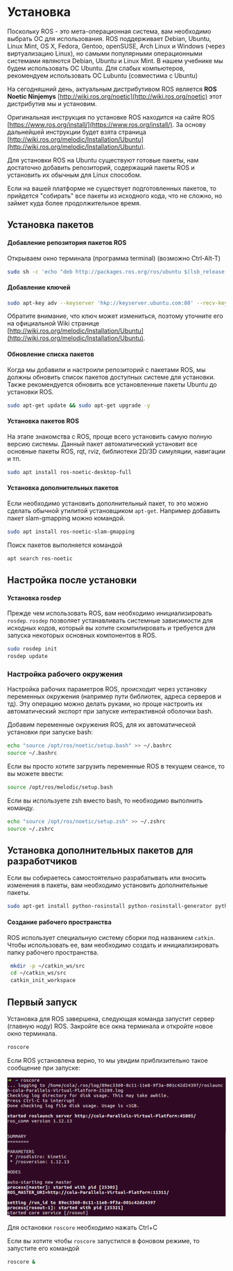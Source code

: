 # Установка

Поскольку ROS - это мета-операционная система, вам необходимо выбрать ОС для использования. ROS поддерживает Debian, Ubuntu, Linux Mint, OS X, Fedora, Gentoo, openSUSE, Arch Linux и Windows \(через виртуализацию Linux\), но самыми популярными операционными системами являются Debian, Ubuntu и Linux Mint. В нашем учебнике мы будем использовать ОС Ubuntu. Для слабых компьютеров, рекомендуем использовать ОС Lubuntu \(совместима с Ubuntu\)

На сегодняшний день, актуальным дистрибутивом ROS является **ROS Noetic Ninjemys** [http://wiki.ros.org/noetic](http://wiki.ros.org/noetic) этот дистрибутив мы и установим.

Оригинальная инструкция по установке ROS находится на сайте ROS [https://www.ros.org/install/](https://www.ros.org/install/). За основу дальнейшей инструкции будет взята страница [http://wiki.ros.org/melodic/Installation/Ubuntu](http://wiki.ros.org/melodic/Installation/Ubuntu).

Для установки ROS на Ubuntu существуют готовые пакеты, нам достаточно добавить репозиторий, содержащий пакеты ROS и установить их обычным для Linux способом.

Если на вашей платформе не существует подготовленных пакетов, то прийдется "собирать" все пакеты из исходного кода, что не сложно, но займет куда более продолжительное время.

## Установка пакетов

#### Добавление репозитория пакетов ROS

Открываем окно терминала \(программа terminal\) \(возможно Ctrl-Alt-T\)

```bash
sudo sh -c 'echo "deb http://packages.ros.org/ros/ubuntu $(lsb_release -sc) main" > /etc/apt/sources.list.d/ros-latest.list'
```

#### Добавление ключей

```bash
sudo apt-key adv --keyserver 'hkp://keyserver.ubuntu.com:80' --recv-key C1CF6E31E6BADE8868B172B4F42ED6FBAB17C654
```

Обратите внимание, что ключ может измениться, поэтому уточните его на официальной Wiki странице [http://wiki.ros.org/melodic/Installation/Ubuntu](http://wiki.ros.org/melodic/Installation/Ubuntu).

#### Обновление списка пакетов

Когда мы добавили и настроили репозиторий с пакетами ROS, мы должны обновить список пакетов доступных системе для установки. Также рекомендуется обновить все установленные пакеты Ubuntu до установки ROS.

```bash
sudo apt-get update && sudo apt-get upgrade -y
```

#### Установка пакетов ROS

На этапе знакомства с ROS, проще всего установить самую полную версию системы. Данный пакет автоматический установит все основные пакеты ROS, rqt, rviz, библиотеки 2D/3D симуляции, навигации и тп.

```bash
sudo apt install ros-noetic-desktop-full
```

#### Установка дополнительных пакетов

Если необходимо установить дополнительный пакет, то это можно сделать обычной утилитой установщиком `apt-get`. Например добавить пакет slam-gmapping можно командой.

```bash
sudo apt install ros-noetic-slam-gmapping
```

Поиск пакетов выполняется командой

```bash
apt search ros-noetic
```

## Настройка после установки

#### Установка rosdep

Прежде чем использовать ROS, вам необходимо инициализировать `rosdep`. `rosdep` позволяет устанавливать системные зависимости для исходных кодов, который вы хотите скомпилировать и требуется для запуска некоторых основных компонентов в ROS.

```bash
sudo rosdep init
rosdep update
```

### Настройка рабочего окружения

Настройка рабочих параметров ROS, происходит через установку переменных окружения \(например пути библиотек, адреса серверов и тд\). Эту операцию можно делать руками, но проще настроить их автоматический экспорт при запуске интерактивной оболочки bash.

Добавим переменные окружения ROS, для их автоматической установки при запуске bash:

```bash
echo "source /opt/ros/noetic/setup.bash" >> ~/.bashrc
source ~/.bashrc
```

Если вы просто хотите загрузить переменные ROS в текущем сеансе, то вы можете ввести:

```bash
source /opt/ros/melodic/setup.bash
```

Если вы используете zsh вместо bash, то необходимо выполнить команду.

```bash
echo "source /opt/ros/noetic/setup.zsh" >> ~/.zshrc
source ~/.zshrc
```

## Установка дополнительных пакетов для разработчиков

Если вы собираетесь самостоятельно разрабатывать или вносить изменения в пакеты, вам необходимо установить дополнительные пакеты.

```bash
sudo apt-get install python-rosinstall python-rosinstall-generator python-wstool build-essential
```

#### Создание рабочего пространства

ROS использует специальную систему сборки под названием `catkin`. Чтобы использовать ее, вам необходимо создать и инициализировать папку рабочего пространства.

```bash
 mkdir -p ~/catkin_ws/src
 cd ~/catkin_ws/src
 catkin_init_workspace
```

## Первый запуск

Установка для ROS завершена, следующая команда запустит сервер \(главную ноду\) ROS. Закройте все окна терминала и откройте новое окно терминала.

```bash
roscore
```

Если ROS установлена верно, то мы увидим приблизительно такое сообщение при запуске:

![](../.gitbook/assets/roscore_run.png)

Для остановки `roscore` необходимо нажать Ctrl+C

Если вы хотите чтобы `roscore` запустился в фоновом режиме, то запустите его командой

```bash
roscore &
```

